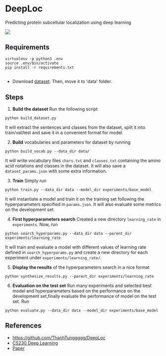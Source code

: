# DeepLoc
Predicting protein subcellular localization using deep learning

![](images/model_visulization_using_netron.png)

## Requirements

```
virtualenv -p python3 .env
source .env/bin/activate
pip install -r requirements.txt
```
##
- Download [dataset](http://www.cbs.dtu.dk/services/DeepLoc/data.php). Then, move it to 'data' folder.
## Steps

1. __Build the dataset__ Run the following script
```
python build_dataset.py
```
It will extract the sentences and classes from the dataset, split it into train/val/test and save it in a convenient format for model.

2. __Build__ vocabularies and parameters for dataset by running
```
python build_vocab.py --data_dir data/
```
It will write vocabulary files `chars.txt` and `classes.txt` containing the amino acid notations and classes in the dataset. It will also save a `dataset_params.json` with some extra information.

3. __Train__ Simply run
```
python train.py --data_dir data --model_dir experiments/base_model
```
It will instantiate a model and train it on the training set following the hyperparameters specified in `params.json`. It will also evaluate some metrics on the development set.

4. __First hyperparameters search__ Created a new directory `learning_rate` in `experiments`. Now, run
```
python search_hyperparams.py --data_dir data --parent_dir experiments/learning_rate
```
It will train and evaluate a model with different values of learning rate defined in `search_hyperparams.py` and create a new directory for each experiment under `experiments/learning_rate/`.

5. __Display the results__ of the hyperparameters search in a nice format
```
python synthesize_results.py --parent_dir experiments/learning_rate
```

6. __Evaluation on the test set__ Run many experiments and selected  best model and hyperparameters based on the performance on the development set,finally evaluate the performance of  model on the test set. Run
```
python evaluate.py --data_dir data --model_dir experiments/base_model
```

## References
- https://github.com/ThanhTunggggg/DeepLoc
- [CS230 Deep Learning](https://github.com/cs230-stanford/cs230-stanford.github.io)
- [Paper](https://academic.oup.com/bioinformatics/article/33/21/3387/3931857)
